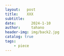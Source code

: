 ```yaml
---
layout:   post
title:    XXX
subtitle:   
date:       2024-1-10
author:     tahano
header-img: img/back2.jpg
catalog: true
tags:
    - piece
---
```


## 





